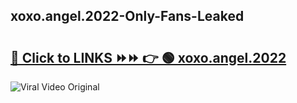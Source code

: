 
 ## xoxo.angel.2022-Only-Fans-Leaked

# <h2><a href="https://clipsfans.com/xoxo.angel.2022&ref=git">🔗 Click to LINKS ⏩⏩ 👉 🟢 xoxo.angel.2022 </a></h2>

<a href="https://clipsfans.com/xoxo.angel.2022&ref=git" rel="nofollow" data-target="animated-image.originalLink"><img src="https://i.ibb.co.com/xMMVF88/686577567.gif" alt="Viral Video Original" style="max-width: 100%; display: inline-block;" data-target="animated-image.originalImage"></a>
